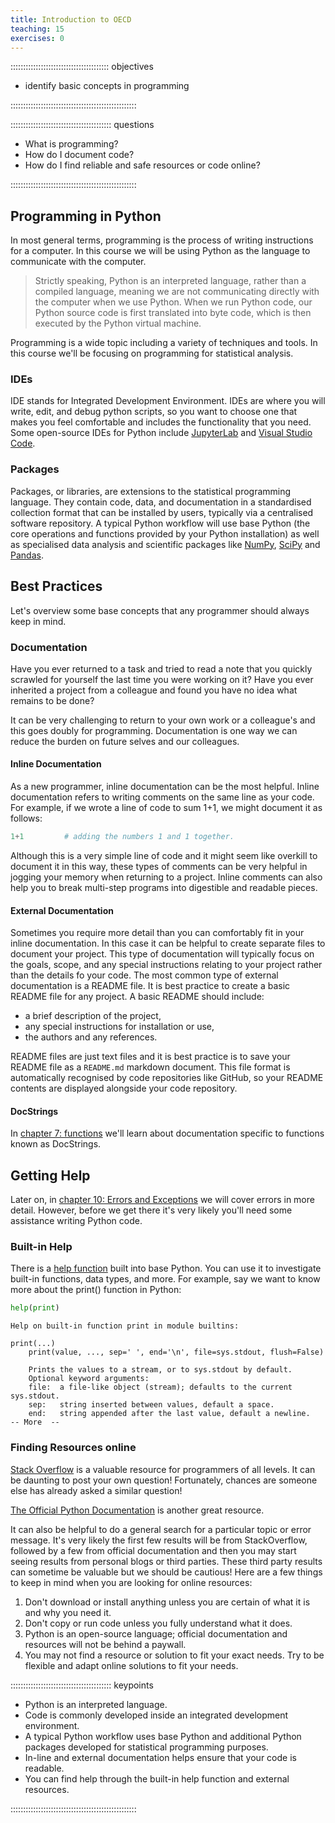 ```yaml
---
title: Introduction to OECD
teaching: 15
exercises: 0
---
```


::::::::::::::::::::::::::::::::::::::: objectives

- identify basic concepts in programming

::::::::::::::::::::::::::::::::::::::::::::::::::

:::::::::::::::::::::::::::::::::::::::: questions

- What is programming?
- How do I document code?
- How do I find reliable and safe resources or code online?

::::::::::::::::::::::::::::::::::::::::::::::::::

## Programming in Python

In most general terms, programming is the process of writing instructions for a computer. In this course we will be using Python as the language to communicate with the computer.

> Strictly speaking, Python is an interpreted language, rather than a compiled language, meaning we are not communicating directly with the computer when we use Python. When we run Python code, our Python source code is first translated into byte code, which is then executed by the Python virtual machine.

Programming is a wide topic including a variety of techniques and tools. In this course we'll be focusing on programming for statistical analysis.

### IDEs

IDE stands for Integrated Development Environment. IDEs are where you will write, edit, and debug python scripts, so you want to choose one that makes you feel comfortable and includes the functionality that you need. Some open-source IDEs for Python include [JupyterLab](https://jupyter.org/) and [Visual Studio Code](https://code.visualstudio.com/docs/languages/python).

### Packages

Packages, or libraries, are extensions to the statistical programming language. They contain code, data, and documentation in a standardised collection format that can be installed by users, typically via a centralised software repository. A typical Python workflow will use base Python (the core operations and functions provided by your Python installation) as well as specialised data analysis and scientific packages like [NumPy](https://numpy.org/), [SciPy](https://scipy.org/) and [Pandas](https://pandas.pydata.org/).

## Best Practices

Let's overview some base concepts that any programmer should always keep in mind.

### Documentation

Have you ever returned to a task and tried to read a note that you quickly scrawled for yourself the last time you were working on it? Have you ever inherited a project from a colleague and found you have no idea what remains to be done?

It can be very challenging to return to your own work or a colleague's and this goes doubly for programming. Documentation is one way we can reduce the burden on future selves and our colleagues.

#### Inline Documentation

As a new programmer, inline documentation can be the most helpful. Inline documentation refers to writing comments on the same line as your code. For example, if we wrote a line of code to sum 1+1, we might document it as follows:

```python
1+1         # adding the numbers 1 and 1 together.
```

Although this is a very simple line of code and it might seem like overkill to document it in this way, these types of comments can be very helpful in jogging your memory when returning to a project. Inline comments can also help you to break multi-step programs into digestible and readable pieces.

#### External Documentation

Sometimes you require more detail than you can comfortably fit in your inline documentation. In this case it can be helpful to create separate files to document your project. This type of documentation will typically focus on the goals, scope, and any special instructions relating to your project rather than the details fo your code. The most common type of external documentation is a README file. It is best practice to create a basic README file for any project. A basic README should include:

- a brief description of the project,
- any special instructions for installation or use,
- the authors and any references.

README files are just text files and it is best practice is to save your README file as a `README.md` markdown document. This file format is automatically recognised by code repositories like GitHub, so your README contents are displayed alongside your code repository.

#### DocStrings

In [chapter 7: functions](07-functions.md) we'll learn about documentation specific to functions known as DocStrings.

## Getting Help

Later on, in [chapter 10: Errors and Exceptions](10-errors_exceptions.md) we will cover errors in more detail. However, before we get there it's very likely you'll need some assistance writing Python code.

### Built-in Help

There is a [help function](https://docs.python.org/3/library/functions.html#help) built into base Python. You can use it to investigate built-in functions, data types, and more. For example, say we want to know more about the print() function in Python:

```python
help(print)
```

```output
Help on built-in function print in module builtins:

print(...)
    print(value, ..., sep=' ', end='\n', file=sys.stdout, flush=False)

    Prints the values to a stream, or to sys.stdout by default.
    Optional keyword arguments:
    file:  a file-like object (stream); defaults to the current sys.stdout.
    sep:   string inserted between values, default a space.
    end:   string appended after the last value, default a newline.
-- More  --
```

### Finding Resources online

[Stack Overflow](https://stackoverflow.com/) is a valuable resource for programmers of all levels. It can be daunting to post your own question! Fortunately, chances are someone else has already asked a similar question!

[The Official Python Documentation](https://www.python.org/) is another great resource.

It can also be helpful to do a general search for a particular topic or error message. It's very likely the first few results will be from StackOverflow, followed by a few from official documentation and then you may start seeing results from personal blogs or third parties. These third party results can sometime be valuable but we should be cautious! Here are a few things to keep in mind when you are looking for online resources:

1. Don't download or install anything unless you are certain of what it is and why you need it.
2. Don't copy or run code unless you fully understand what it does.
3. Python is an open-source language; official documentation and resources will not be behind a paywall.
4. You may not find a resource or solution to fit your exact needs. Try to be flexible and adapt online solutions to fit your needs.



:::::::::::::::::::::::::::::::::::::::: keypoints

- Python is an interpreted language.
- Code is commonly developed inside an integrated development environment.
- A typical Python workflow uses base Python and additional Python packages developed for statistical programming purposes.
- In-line and external documentation helps ensure that your code is readable.
- You can find help through the built-in help function and external resources.

::::::::::::::::::::::::::::::::::::::::::::::::::


